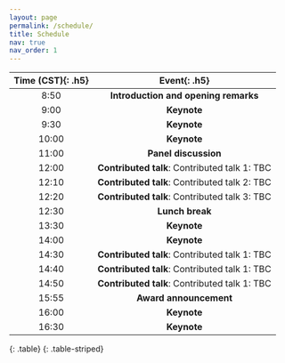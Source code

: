 ```yaml
---
layout: page
permalink: /schedule/
title: Schedule
nav: true
nav_order: 1
---
```



| **Time (CST)**{: .h5} | **Event**{: .h5} |
| :-----:   | :-----: |
| 8:50 | **Introduction and opening remarks** |
| 9:00 | **Keynote**  |
| 9:30 | **Keynote**  |
| 10:00 | **Keynote** |
| 11:00 | **Panel discussion** |
| 12:00 | **Contributed talk**: Contributed talk 1: TBC|
| 12:10 | **Contributed talk**: Contributed talk 2: TBC|
| 12:20 | **Contributed talk**: Contributed talk 3: TBC|
| 12:30 | **Lunch break** |
| 13:30 | **Keynote** |
| 14:00 | **Keynote** |
| 14:30 | **Contributed talk**: Contributed talk 1: TBC |
| 14:40 | **Contributed talk**: Contributed talk 1: TBC|
| 14:50 | **Contributed talk**: Contributed talk 1: TBC |
| 15:55 | **Award announcement** |
| 16:00 | **Keynote** |
| 16:30 | **Keynote** |
{: .table}
{: .table-striped}

